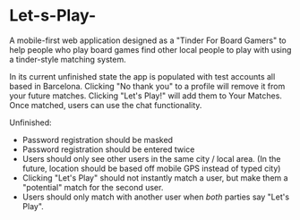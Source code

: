# Let-s-Play-
A mobile-first web application designed as a "Tinder For Board Gamers" to help people who play board games find other local people to play with using a tinder-style matching system.

In its current unfinished state the app is populated with test accounts all based in Barcelona. Clicking "No thank you" to a profile will remove it from your future matches. Clicking "Let's Play!" will add them to Your Matches. Once matched, users can use the chat functionality.

Unfinished:
  - Password registration should be masked
  - Password registration should be entered twice
  - Users should only see other users in the same city / local area. (In the future, location should be based off mobile GPS instead of typed city)
  - Clicking "Let's Play" should not instantly match a user, but make them a "potential" match for the second user.
  - Users should only match with another user when *both* parties say "Let's Play".
